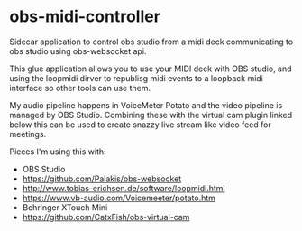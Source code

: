 # obs-midi-controller
Sidecar application to control obs studio from a midi deck communicating to obs studio using obs-websocket api.

This glue application allows you to use your MIDI deck with OBS studio, and using the loopmidi dirver to republisg midi events to a loopback midi interface so other tools can use them.

My audio pipeline happens in VoiceMeter Potato and the video pipeline is managed by OBS Studio. Combining these with the virtual cam plugin linked below this can be used to create snazzy live stream like video feed for meetings.

Pieces I'm using this with:
* OBS Studio
* https://github.com/Palakis/obs-websocket
* http://www.tobias-erichsen.de/software/loopmidi.html
* https://www.vb-audio.com/Voicemeeter/potato.htm
* Behringer XTouch Mini
* https://github.com/CatxFish/obs-virtual-cam
